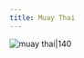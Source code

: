 ```yaml
---
title: Muay Thai
---
```


![muay thai|140](https://legendsmma.net/wp-content/uploads/2017/09/Muay-Thai.jpg)
